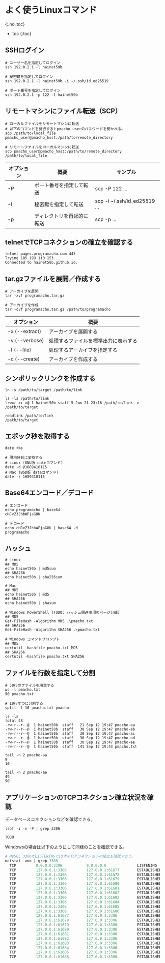 # よく使うLinuxコマンド
{:.no_toc}

* toc
{:toc}

## SSHログイン
```shell
# ユーザー名を指定してログイン
ssh 192.0.2.1 -l hainet50b

# 秘密鍵を指定してログイン
ssh 192.0.2.1 -l hainet50b -i ~/.ssh/id_ed25519

# ポート番号を指定してログイン
ssh 192.0.2.1 -p 122 -l hainet50b
```

## リモートマシンにファイル転送（SCP）
```shell
# ローカルファイルをリモートマシンに転送
# 以下のコマンドを発行するとpmacho_userのパスワードを聞かれる。
scp /path/to/local_file pmacho_user@pmacho_host:/path/to/remote_directory

# リモートファイルをローカルマシンに転送
scp pmacho_user@pmacho_host:/path/to/remote_directory /path/to/local_file
```

| オプション | 概要 | サンプル |
| --- | --- | --- |
| -P | ポート番号を指定して転送 | scp -P 122 ... |
| -i | 秘密鍵を指定して転送 | scp -i ~/.ssh/id_ed25519 ... |
| -p | ディレクトリを再起的に転送 | scp -p ... |

## telnetでTCPコネクションの確立を確認する
```shell
telnet pages.programacho.com 443
Trying 185.199.110.153...
Connected to hainet50b.github.io.
```

## tar.gzファイルを展開／作成する
```shell
# アーカイブを展開
tar -xvf programacho.tar.gz

# アーカイブを作成
tar -cvf programacho.tar.gz /path/to/programacho
```

| オプション | 概要 |
| --- | --- |
| -x (--extract) | アーカイブを展開する |
| -v (--verbose) | 処理するファイルを標準出力に表示する |
| -f (--file) | 処理するアーカイブを指定する |
| -c (--create) | アーカイブを作成する |

## シンボリックリンクを作成する
```shell
ln -s /path/to/target /path/to/link

ls -la /path/to/link
lrwxr-xr-x@ 1 hainet50b staff 5 Jun 21 23:16 /path/to/link -> /path/to/target

readlink /path/to/link
/path/to/target
```

## エポック秒を取得する
```shell
date +%s

# 現地時刻に変換する
# Linux (GNU版 dateコマンド)
date -d @1689410115
# Mac (BSD版 dateコマンド)
date -r 1689410115
```

## Base64エンコード／デコード
```shell
# エンコード
echo programacho | base64
cHJvZ3JhbWFjaG8K

# デコード
echo cHJvZ3JhbWFjaG8K | base64 -d
programacho
```

## ハッシュ
```shell
# Linux
## MD5
echo hainet50b | md5sum
## SHA256
echo hainet50b | sha256sum

# Mac
## MD5
echo hainet50b | md5
## SHA256
echo hainet50b | shasum

# Windows PowerShell (TODO: ハッシュ関連事項のページ分離)
## MD5
Get-FileHash -Algorithm MD5 .\pmacho.txt
## SHA256
Get-FileHash -Algorithm SHA256 .\pmacho.txt

# Windows コマンドプロンプト
## MD5
certutil -hashfile pmacho.txt MD5
## SHA256
certutil -hashfile pmacho.txt SHA256
```

## ファイルを行数を指定して分割
```shell
# 50行のファイルを用意する
wc -l pmacho.txt
50 pmacho.txt

# 10行ずつに分割する
split -l 10 pmacho.txt pmacho-

ls -la
total 48
-rw-r--r--@  1 hainet50b  staff   21 Sep 12 19:47 pmacho-aa
-rw-r--r--@  1 hainet50b  staff   30 Sep 12 19:47 pmacho-ab
-rw-r--r--@  1 hainet50b  staff   30 Sep 12 19:47 pmacho-ac
-rw-r--r--@  1 hainet50b  staff   30 Sep 12 19:47 pmacho-ad
-rw-r--r--@  1 hainet50b  staff   30 Sep 12 19:47 pmacho-ae
-rw-r--r--@  1 hainet50b  staff  141 Sep 12 19:43 pmacho.txt

tail -n 2 pmacho-aa
9
10

tail -n 2 pmacho-ae
49
50
```

## アプリケーションのTCPコネクション確立状況を確認
データベースコネクションなどを確認できる。

```shell
lsof -i -n -P | grep 3306

TODO
```

Windowsの場合は以下のようにして同様のことを確認できる。

```powershell
# MySQL 3306がLISTENINGで10本のTCPコネクションの確立を確認できう。
netstat -ano | grep 3306
  TCP         0.0.0.0:3306           0.0.0.0:0              LISTENING       13808
  TCP         127.0.0.1:3306         127.0.0.1:61677        ESTABLISHED     13808
  TCP         127.0.0.1:3306         127.0.0.1:61678        ESTABLISHED     13808
  TCP         127.0.0.1:3306         127.0.0.1:61679        ESTABLISHED     13808
  TCP         127.0.0.1:3306         127.0.0.1:61680        ESTABLISHED     13808
  TCP         127.0.0.1:3306         127.0.0.1:61681        ESTABLISHED     13808
  TCP         127.0.0.1:3306         127.0.0.1:61682        ESTABLISHED     13808
  TCP         127.0.0.1:3306         127.0.0.1:61683        ESTABLISHED     13808
  TCP         127.0.0.1:3306         127.0.0.1:61684        ESTABLISHED     13808
  TCP         127.0.0.1:3306         127.0.0.1:61685        ESTABLISHED     13808
  TCP         127.0.0.1:3306         127.0.0.1:61686        ESTABLISHED     13808
  TCP         127.0.0.1:61677        127.0.0.1:3306         ESTABLISHED     21180
  TCP         127.0.0.1:61678        127.0.0.1:3306         ESTABLISHED     21180
  TCP         127.0.0.1:61679        127.0.0.1:3306         ESTABLISHED     21180
  TCP         127.0.0.1:61680        127.0.0.1:3306         ESTABLISHED     21180
  TCP         127.0.0.1:61681        127.0.0.1:3306         ESTABLISHED     21180
  TCP         127.0.0.1:61682        127.0.0.1:3306         ESTABLISHED     21180
  TCP         127.0.0.1:61683        127.0.0.1:3306         ESTABLISHED     21180
  TCP         127.0.0.1:61684        127.0.0.1:3306         ESTABLISHED     21180
  TCP         127.0.0.1:61685        127.0.0.1:3306         ESTABLISHED     21180
  TCP         127.0.0.1:61686        127.0.0.1:3306         ESTABLISHED     21180
```
